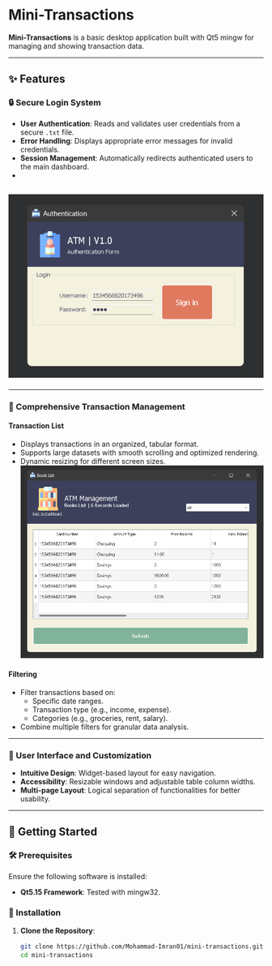 # Mini-Transactions

**Mini-Transactions** is a basic desktop application built with Qt5 mingw for managing and showing transaction data.

---

## ✨ Features

### 🔒 Secure Login System
- **User Authentication**: Reads and validates user credentials from a secure `.txt` file.
- **Error Handling**: Displays appropriate error messages for invalid credentials.
- **Session Management**: Automatically redirects authenticated users to the main dashboard.
-
![Play](./demo/pageLogin.png)
-
---

### 💼 Comprehensive Transaction Management
#### **Transaction List**
- Displays transactions in an organized, tabular format.
- Supports large datasets with smooth scrolling and optimized rendering.
- Dynamic resizing for different screen sizes.
![Play](./demo/log.png)

#### **Filtering**
- Filter transactions based on:
  - Specific date ranges.
  - Transaction type (e.g., income, expense).
  - Categories (e.g., groceries, rent, salary).
- Combine multiple filters for granular data analysis.

---

### 🎨 User Interface and Customization
- **Intuitive Design**: Widget-based layout for easy navigation.
- **Accessibility**: Resizable windows and adjustable table column widths.
- **Multi-page Layout**: Logical separation of functionalities for better usability.

---

## 🚀 Getting Started

### 🛠️ Prerequisites
Ensure the following software is installed:
- **Qt5.15 Framework**: Tested with mingw32.

### 🔧 Installation

1. **Clone the Repository**:
   ```bash
   git clone https://github.com/Mohammad-Imran01/mini-transactions.git
   cd mini-transactions
